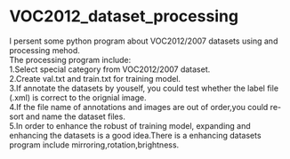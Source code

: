 # VOC2012_dataset_processing
I persent some python program  about VOC2012/2007 datasets using and processing mehod.<br>
The processing program include:<br>
   1.Select special category from VOC2012/2007 dataset.<br>
   2.Create val.txt and train.txt for training model.<br>
   3.If annotate the datasets by youself, you could test whether the label file (.xml) is correct to the orignial image.<br>
   4.If the file name of annotations and images are out of order,you could re-sort and name the dataset files.<br>
   5.In order to enhance the robust of training model, expanding and enhancing the datasets is a good idea.There is a enhancing datasets program include mirroring,rotation,brightness.<br>
